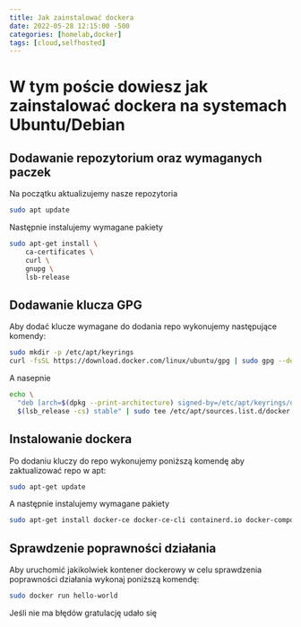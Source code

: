 ```yaml
---
title: Jak zainstalować dockera
date: 2022-05-28 12:15:00 -500
categories: [homelab,docker]
tags: [cloud,selfhosted]
---
```

# W tym poście dowiesz jak zainstalować dockera na systemach Ubuntu/Debian
## Dodawanie repozytorium oraz wymaganych paczek
Na początku aktualizujemy nasze repozytoria
```bash
sudo apt update
```
Następnie instalujemy wymagane pakiety
```bash
sudo apt-get install \
    ca-certificates \
    curl \
    gnupg \
    lsb-release
```
## Dodawanie klucza GPG
Aby dodać klucze wymagane do dodania repo wykonujemy następujące komendy:
```bash
sudo mkdir -p /etc/apt/keyrings
curl -fsSL https://download.docker.com/linux/ubuntu/gpg | sudo gpg --dearmor -o /etc/apt/keyrings/docker.gpg
```
A nasepnie 
```bash
echo \
  "deb [arch=$(dpkg --print-architecture) signed-by=/etc/apt/keyrings/docker.gpg] https://download.docker.com/linux/ubuntu \
  $(lsb_release -cs) stable" | sudo tee /etc/apt/sources.list.d/docker.list > /dev/null
```
## Instalowanie dockera
Po dodaniu kluczy do repo wykonujemy poniższą komendę aby zaktualizować repo w apt:
```bash
sudo apt-get update
```
A następnie instalujemy wymagane pakiety
```bash
sudo apt-get install docker-ce docker-ce-cli containerd.io docker-compose-plugin
```
## Sprawdzenie poprawności działania
Aby uruchomić jakikolwiek kontener dockerowy w celu sprawdzenia poprawności działania wykonaj poniższą komendę:
```bash
sudo docker run hello-world
```
Jeśli nie ma błędów gratulację udało się